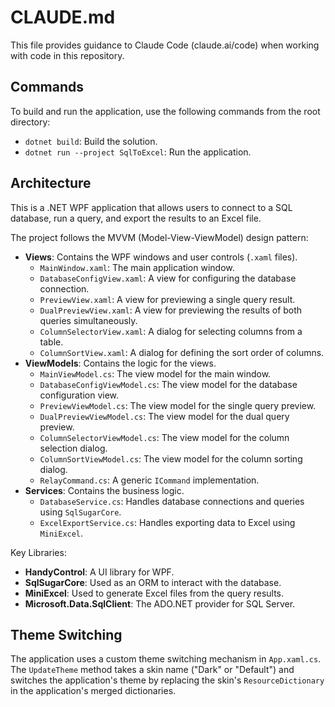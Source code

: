 # CLAUDE.md

This file provides guidance to Claude Code (claude.ai/code) when working with code in this repository.

## Commands

To build and run the application, use the following commands from the root directory:

- `dotnet build`: Build the solution.
- `dotnet run --project SqlToExcel`: Run the application.

## Architecture

This is a .NET WPF application that allows users to connect to a SQL database, run a query, and export the results to an Excel file.

The project follows the MVVM (Model-View-ViewModel) design pattern:

- **Views**: Contains the WPF windows and user controls (`.xaml` files).
  - `MainWindow.xaml`: The main application window.
  - `DatabaseConfigView.xaml`: A view for configuring the database connection.
  - `PreviewView.xaml`: A view for previewing a single query result.
  - `DualPreviewView.xaml`: A view for previewing the results of both queries simultaneously.
  - `ColumnSelectorView.xaml`: A dialog for selecting columns from a table.
  - `ColumnSortView.xaml`: A dialog for defining the sort order of columns.
- **ViewModels**: Contains the logic for the views.
  - `MainViewModel.cs`: The view model for the main window.
  - `DatabaseConfigViewModel.cs`: The view model for the database configuration view.
  - `PreviewViewModel.cs`: The view model for the single query preview.
  - `DualPreviewViewModel.cs`: The view model for the dual query preview.
  - `ColumnSelectorViewModel.cs`: The view model for the column selection dialog.
  - `ColumnSortViewModel.cs`: The view model for the column sorting dialog.
  - `RelayCommand.cs`: A generic `ICommand` implementation.
- **Services**: Contains the business logic.
  - `DatabaseService.cs`: Handles database connections and queries using `SqlSugarCore`.
  - `ExcelExportService.cs`: Handles exporting data to Excel using `MiniExcel`.

Key Libraries:
- **HandyControl**: A UI library for WPF.
- **SqlSugarCore**: Used as an ORM to interact with the database.
- **MiniExcel**: Used to generate Excel files from the query results.
- **Microsoft.Data.SqlClient**: The ADO.NET provider for SQL Server.

## Theme Switching
The application uses a custom theme switching mechanism in `App.xaml.cs`. The `UpdateTheme` method takes a skin name ("Dark" or "Default") and switches the application's theme by replacing the skin's `ResourceDictionary` in the application's merged dictionaries.
